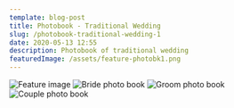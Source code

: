 ```yaml
---
template: blog-post
title: Photobook - Traditional Wedding
slug: /photobook-traditional-wedding-1
date: 2020-05-13 12:55
description: Photobook of traditional wedding
featuredImage: /assets/feature-photobk1.png
---
```

![Feature image](/assets/smallfeat-pb1.png "Feature image")
![Bride photo book](/assets/bride-photobk1.png "Bride photo book")
![Groom photo book](/assets/groom-photobk1.png "Groom photo book")
![Couple photo book](/assets/couple-photobk1.png "Couple photo book")
